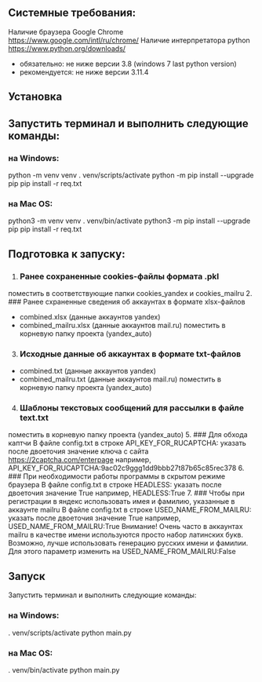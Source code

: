 ## Системные требования:
Наличие браузера Google Chrome https://www.google.com/intl/ru/chrome/
Наличие интерпретатора python  https://www.python.org/downloads/
- обязательно: не ниже версии 3.8 (windows 7 last python version)
- рекомендуется: не ниже версии 3.11.4

## Установка
## Запустить терминал и выполнить следующие команды:
### на Windows:
python -m venv venv
. venv/scripts/activate
python -m pip install --upgrade pip
pip install -r req.txt
### на Mac OS:
python3 -m venv venv
. venv/bin/activate
python3 -m pip install --upgrade pip
pip install -r req.txt

## Подготовка к запуску:
1. ### Ранее сохраненные cookies-файлы формата .pkl
поместить в соответствующие папки cookies_yandex и cookies_mailru
2. ### Ранее схраненные сведения об аккаунтах в формате xlsx-файлов
- combined.xlsx (данные аккаунтов yandex)
- combined_mailru.xlsx (данные аккаунтов mail.ru)
поместить в корневую папку проекта (yandex_auto)
3. ### Исходные данные об аккаунтах в формате txt-файлов 
- combined.txt (данные аккаунтов yandex)
- combined_mailru.txt (данные аккаунтов mail.ru)
поместить в корневую папку проекта (yandex_auto)
4. ### Шаблоны текстовых сообщений для рассылки в файле text.txt
поместить в корневую папку проекта (yandex_auto)
5. ### Для обхода каптчи
В файле config.txt в строке API_KEY_FOR_RUCAPTCHA: 
указать после двоеточия значение ключа с сайта https://2captcha.com/enterpage
например, 
API_KEY_FOR_RUCAPTCHA:9ac02c9ggg1dd9bbb27t87b65c85rec378
6. ### При необходимости работы программы в скрытом режиме браузера
В файле config.txt в строке HEADLESS: 
указать после двоеточия значение True
например, 
HEADLESS:True
7. ### Чтобы при регистрации в яндекс использовать имея и фамилию, указанные в аккаунте mailru
В файле config.txt в строке USED_NAME_FROM_MAILRU: 
указать после двоеточия значение True
например, 
USED_NAME_FROM_MAILRU:True
Внимание! Очень часто в аккаунтах mailru в качестве имени используются просто набор 
латинских букв. Возможно, лучше использовать генерацию русских имени и фамилии.
Для этого параметр изменить на
USED_NAME_FROM_MAILRU:False

## Запуск 
Запустить терминал и выполнить следующие команды:
### на Windows:
. venv/scripts/activate
python main.py
### на Mac OS:
. venv/bin/activate
python main.py
